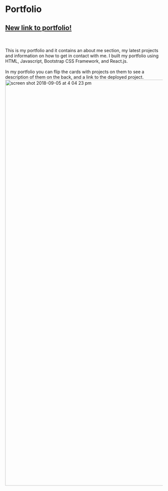 # Portfolio
## [New link to portfolio!](https://obscure-everglades-64350.herokuapp.com/)
<br>
<br>
This is my portfolio and it contains an about me section, my latest projects and information on how to get in contact with me. I built my portfolio using HTML, Javascript, Bootstrap CSS Framework, and React.js.
<br>
<br>
In my portfolio you can flip the cards with projects on them to see a description of them on the back, and a link to the deployed project.
<br>
<img width="1295" alt="screen shot 2018-09-05 at 4 04 23 pm" src="https://user-images.githubusercontent.com/22462010/45118374-5358c400-b126-11e8-9a36-e92135d43419.png">
